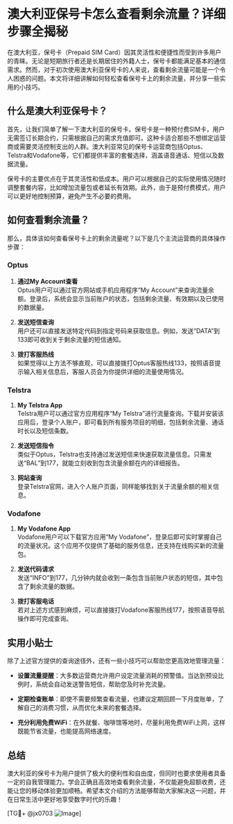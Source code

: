 # 澳大利亚保号卡怎么查看剩余流量？详细步骤全揭秘

在澳大利亚，保号卡（Prepaid SIM Card）因其灵活性和便捷性而受到许多用户的青睐。无论是短期旅行者还是长期居住的外籍人士，保号卡都能满足基本的通信需求。然而，对于初次使用澳大利亚保号卡的人来说，查看剩余流量可能是一个令人困惑的问题。本文将详细讲解如何轻松查看保号卡上的剩余流量，并分享一些实用的小技巧。

## 什么是澳大利亚保号卡？

首先，让我们简单了解一下澳大利亚的保号卡。保号卡是一种预付费SIM卡，用户无需签订长期合约，只需根据自己的需求充值即可。这种卡适合那些不想绑定运营商或需要灵活控制支出的人群。澳大利亚常见的保号卡运营商包括Optus、Telstra和Vodafone等，它们都提供丰富的套餐选择，涵盖语音通话、短信以及数据流量。

保号卡的主要优点在于其灵活性和低成本。用户可以根据自己的实际使用情况随时调整套餐内容，比如增加流量包或者延长有效期。此外，由于是预付费模式，用户可以更好地控制预算，避免产生不必要的费用。

## 如何查看剩余流量？

那么，具体该如何查看保号卡上的剩余流量呢？以下是几个主流运营商的具体操作步骤：

### Optus

1. **通过My Account查看**  
   Optus用户可以通过官方网站或手机应用程序“My Account”来查询流量余额。登录后，系统会显示当前账户的状态，包括剩余流量、有效期以及已使用的数据量。

2. **发送短信查询**  
   用户还可以直接发送特定代码到指定号码来获取信息。例如，发送“DATA”到133即可收到关于剩余流量的短信通知。

3. **拨打客服热线**  
   如果觉得以上方法不够直观，可以直接拨打Optus客服热线133，按照语音提示输入相关信息后，客服人员会为你提供详细的流量使用情况。

### Telstra

1. **My Telstra App**  
   Telstra用户可以通过官方应用程序“My Telstra”进行流量查询。下载并安装该应用后，登录个人账户，即可看到所有服务项目的明细，包括剩余流量、通话时长以及短信条数。

2. **发送短信指令**  
   类似于Optus，Telstra也支持通过发送短信来快速获取流量信息。只需发送“BAL”到177，就能立刻收到包含流量余额在内的详细报告。

3. **网站查询**  
   登录Telstra官网，进入个人账户页面，同样能够找到关于流量余额的相关信息。

### Vodafone

1. **My Vodafone App**  
   Vodafone用户可以下载官方应用“My Vodafone”，登录后即可实时掌握自己的流量状况。这个应用不仅提供了基础的服务信息，还支持在线购买新的流量包。

2. **发送代码请求**  
   发送“INFO”到177，几分钟内就会收到一条包含当前账户状态的短信，其中包含了剩余流量的数据。

3. **拨打客服电话**  
   若对上述方式感到麻烦，可以直接拨打Vodafone客服热线177，按照语音导航操作即可完成查询。

## 实用小贴士

除了上述官方提供的查询途径外，还有一些小技巧可以帮助您更高效地管理流量：

- **设置流量提醒**：大多数运营商允许用户设定流量消耗的预警值。当达到预设比例时，系统会自动发送警告短信，帮助您及时补充流量。
  
- **定期检查账单**：即使不需要频繁查看流量，也建议定期回顾一下月度账单，了解自己的消费习惯，从而优化未来的套餐选择。

- **充分利用免费WiFi**：在外就餐、咖啡馆等地时，尽量利用免费WiFi上网，这样既能节省流量，也能提高网络速度。

## 总结

澳大利亚的保号卡为用户提供了极大的便利性和自由度，但同时也要求使用者具备一定的自我管理能力。学会正确且高效地查看剩余流量，不仅能避免超额收费，还能让您的移动体验更加顺畅。希望本文介绍的方法能够帮助大家解决这一问题，并在日常生活中更好地享受数字时代的乐趣！

[TG💪+ @jx0703 ![Image](https://github.com/user-attachments/assets/dbca1d08-cadb-493c-b0ec-ad6f7a83f270)]